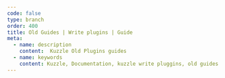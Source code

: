 ```yaml
---
code: false
type: branch
order: 400
title: Old Guides | Write plugins | Guide 
meta:
  - name: description
    content:  Kuzzle Old Plugins guides
  - name: keywords
    content: Kuzzle, Documentation, kuzzle write pluggins, old guides
---
```


<Redirect to="hooks" />
